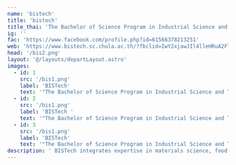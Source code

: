 ```yaml
---
name: 'bistech'
title: 'bistech'
title_thai: 'The Bachelor of Science Program in Industrial Science and Technology'
ig: ''
fac: 'https://www.facebook.com/profile.php?id=61566378213251'
web: 'https://www.bistech.sc.chula.ac.th/?fbclid=IwY2xjawJIl4lleHRuA2FlbQIxMAABHWuwngpwwWEI2RUAGVaDXXUKtETSbYNZHmCQcgnoQfVD_UgmMia1TAaTDQ_aem_8ErTVXL3E2U6jz0PNjiYrg'
head: '/bis2.png'
layout: '@/layouts/departLayout.astro'
images:
  - id: 1
    src: '/bis1.png'
    label: 'BISTech'
    text: '"The Bachelor of Science Program in Industrial Science and Technology"'
  - id: 2
    src: '/bis1.png'
    label: 'BISTech '
    text: '"The Bachelor of Science Program in Industrial Science and Technology"'
  - id: 3
    src: '/bis1.png'
    label: 'BISTech'
    text: '"The Bachelor of Science Program in Industrial Science and Technology"'
description: ' BISTech integrates expertise in materials science, food technology, chemical technology, and imaging and printing technology with comprehensive management knowledge to equip future industry leaders with an in-depth understanding of manufacturing technologies and essential communication skills. '
---
```


